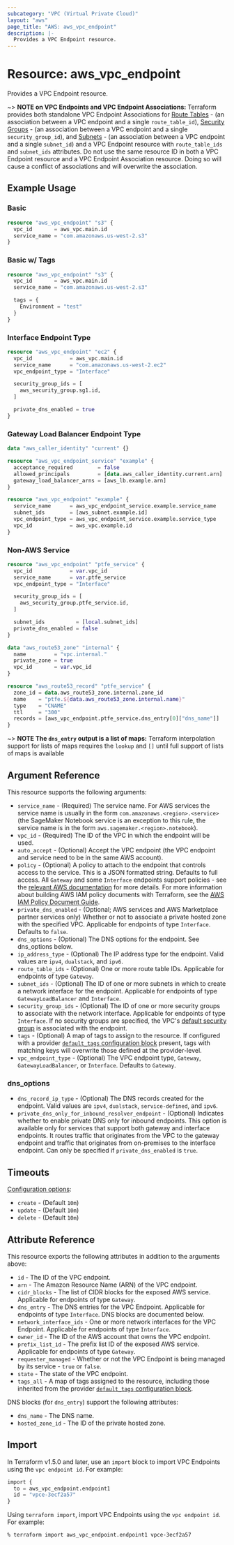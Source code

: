 ```yaml
---
subcategory: "VPC (Virtual Private Cloud)"
layout: "aws"
page_title: "AWS: aws_vpc_endpoint"
description: |-
  Provides a VPC Endpoint resource.
---
```


# Resource: aws_vpc_endpoint

Provides a VPC Endpoint resource.

~> **NOTE on VPC Endpoints and VPC Endpoint Associations:** Terraform provides both standalone VPC Endpoint Associations for
[Route Tables](vpc_endpoint_route_table_association.html) - (an association between a VPC endpoint and a single `route_table_id`),
[Security Groups](vpc_endpoint_security_group_association.html) - (an association between a VPC endpoint and a single `security_group_id`),
and [Subnets](vpc_endpoint_subnet_association.html) - (an association between a VPC endpoint and a single `subnet_id`) and
a VPC Endpoint resource with `route_table_ids` and `subnet_ids` attributes.
Do not use the same resource ID in both a VPC Endpoint resource and a VPC Endpoint Association resource.
Doing so will cause a conflict of associations and will overwrite the association.

## Example Usage

### Basic

```terraform
resource "aws_vpc_endpoint" "s3" {
  vpc_id       = aws_vpc.main.id
  service_name = "com.amazonaws.us-west-2.s3"
}
```

### Basic w/ Tags

```terraform
resource "aws_vpc_endpoint" "s3" {
  vpc_id       = aws_vpc.main.id
  service_name = "com.amazonaws.us-west-2.s3"

  tags = {
    Environment = "test"
  }
}
```

### Interface Endpoint Type

```terraform
resource "aws_vpc_endpoint" "ec2" {
  vpc_id            = aws_vpc.main.id
  service_name      = "com.amazonaws.us-west-2.ec2"
  vpc_endpoint_type = "Interface"

  security_group_ids = [
    aws_security_group.sg1.id,
  ]

  private_dns_enabled = true
}
```

### Gateway Load Balancer Endpoint Type

```terraform
data "aws_caller_identity" "current" {}

resource "aws_vpc_endpoint_service" "example" {
  acceptance_required        = false
  allowed_principals         = [data.aws_caller_identity.current.arn]
  gateway_load_balancer_arns = [aws_lb.example.arn]
}

resource "aws_vpc_endpoint" "example" {
  service_name      = aws_vpc_endpoint_service.example.service_name
  subnet_ids        = [aws_subnet.example.id]
  vpc_endpoint_type = aws_vpc_endpoint_service.example.service_type
  vpc_id            = aws_vpc.example.id
}
```

### Non-AWS Service

```terraform
resource "aws_vpc_endpoint" "ptfe_service" {
  vpc_id            = var.vpc_id
  service_name      = var.ptfe_service
  vpc_endpoint_type = "Interface"

  security_group_ids = [
    aws_security_group.ptfe_service.id,
  ]

  subnet_ids          = [local.subnet_ids]
  private_dns_enabled = false
}

data "aws_route53_zone" "internal" {
  name         = "vpc.internal."
  private_zone = true
  vpc_id       = var.vpc_id
}

resource "aws_route53_record" "ptfe_service" {
  zone_id = data.aws_route53_zone.internal.zone_id
  name    = "ptfe.${data.aws_route53_zone.internal.name}"
  type    = "CNAME"
  ttl     = "300"
  records = [aws_vpc_endpoint.ptfe_service.dns_entry[0]["dns_name"]]
}
```

~> **NOTE The `dns_entry` output is a list of maps:** Terraform interpolation support for lists of maps requires the `lookup` and `[]` until full support of lists of maps is available

## Argument Reference

This resource supports the following arguments:

* `service_name` - (Required) The service name. For AWS services the service name is usually in the form `com.amazonaws.<region>.<service>` (the SageMaker Notebook service is an exception to this rule, the service name is in the form `aws.sagemaker.<region>.notebook`).
* `vpc_id` - (Required) The ID of the VPC in which the endpoint will be used.
* `auto_accept` - (Optional) Accept the VPC endpoint (the VPC endpoint and service need to be in the same AWS account).
* `policy` - (Optional) A policy to attach to the endpoint that controls access to the service. This is a JSON formatted string. Defaults to full access. All `Gateway` and some `Interface` endpoints support policies - see the [relevant AWS documentation](https://docs.aws.amazon.com/vpc/latest/userguide/vpc-endpoints-access.html) for more details. For more information about building AWS IAM policy documents with Terraform, see the [AWS IAM Policy Document Guide](https://learn.hashicorp.com/terraform/aws/iam-policy).
* `private_dns_enabled` - (Optional; AWS services and AWS Marketplace partner services only) Whether or not to associate a private hosted zone with the specified VPC. Applicable for endpoints of type `Interface`.
Defaults to `false`.
* `dns_options` - (Optional) The DNS options for the endpoint. See dns_options below.
* `ip_address_type` - (Optional) The IP address type for the endpoint. Valid values are `ipv4`, `dualstack`, and `ipv6`.
* `route_table_ids` - (Optional) One or more route table IDs. Applicable for endpoints of type `Gateway`.
* `subnet_ids` - (Optional) The ID of one or more subnets in which to create a network interface for the endpoint. Applicable for endpoints of type `GatewayLoadBalancer` and `Interface`.
* `security_group_ids` - (Optional) The ID of one or more security groups to associate with the network interface. Applicable for endpoints of type `Interface`.
If no security groups are specified, the VPC's [default security group](https://docs.aws.amazon.com/vpc/latest/userguide/VPC_SecurityGroups.html#DefaultSecurityGroup) is associated with the endpoint.
* `tags` - (Optional) A map of tags to assign to the resource. If configured with a provider [`default_tags` configuration block](https://registry.terraform.io/providers/hashicorp/aws/latest/docs#default_tags-configuration-block) present, tags with matching keys will overwrite those defined at the provider-level.
* `vpc_endpoint_type` - (Optional) The VPC endpoint type, `Gateway`, `GatewayLoadBalancer`, or `Interface`. Defaults to `Gateway`.

### dns_options

* `dns_record_ip_type` - (Optional) The DNS records created for the endpoint. Valid values are `ipv4`, `dualstack`, `service-defined`, and `ipv6`.
* `private_dns_only_for_inbound_resolver_endpoint` - (Optional) Indicates whether to enable private DNS only for inbound endpoints. This option is available only for services that support both gateway and interface endpoints. It routes traffic that originates from the VPC to the gateway endpoint and traffic that originates from on-premises to the interface endpoint. Can only be specified if `private_dns_enabled` is `true`.

## Timeouts

[Configuration options](https://developer.hashicorp.com/terraform/language/resources/syntax#operation-timeouts):

- `create` - (Default `10m`)
- `update` - (Default `10m`)
- `delete` - (Default `10m`)

## Attribute Reference

This resource exports the following attributes in addition to the arguments above:

* `id` - The ID of the VPC endpoint.
* `arn` - The Amazon Resource Name (ARN) of the VPC endpoint.
* `cidr_blocks` - The list of CIDR blocks for the exposed AWS service. Applicable for endpoints of type `Gateway`.
* `dns_entry` - The DNS entries for the VPC Endpoint. Applicable for endpoints of type `Interface`. DNS blocks are documented below.
* `network_interface_ids` - One or more network interfaces for the VPC Endpoint. Applicable for endpoints of type `Interface`.
* `owner_id` - The ID of the AWS account that owns the VPC endpoint.
* `prefix_list_id` - The prefix list ID of the exposed AWS service. Applicable for endpoints of type `Gateway`.
* `requester_managed` -  Whether or not the VPC Endpoint is being managed by its service - `true` or `false`.
* `state` - The state of the VPC endpoint.
* `tags_all` - A map of tags assigned to the resource, including those inherited from the provider [`default_tags` configuration block](https://registry.terraform.io/providers/hashicorp/aws/latest/docs#default_tags-configuration-block).

DNS blocks (for `dns_entry`) support the following attributes:

* `dns_name` - The DNS name.
* `hosted_zone_id` - The ID of the private hosted zone.

## Import

In Terraform v1.5.0 and later, use an `import` block to import VPC Endpoints using the `vpc endpoint id`. For example:

```terraform
import {
  to = aws_vpc_endpoint.endpoint1
  id = "vpce-3ecf2a57"
}
```

Using `terraform import`, import VPC Endpoints using the `vpc endpoint id`. For example:

```console
% terraform import aws_vpc_endpoint.endpoint1 vpce-3ecf2a57
```
